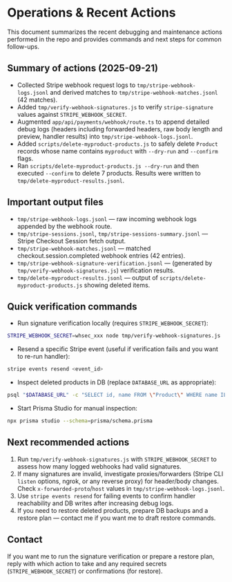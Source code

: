 # Operations & Recent Actions

This document summarizes the recent debugging and maintenance actions performed in the repo and provides commands and next steps for common follow-ups.

## Summary of actions (2025-09-21)

- Collected Stripe webhook request logs to `tmp/stripe-webhook-logs.jsonl` and derived matches to `tmp/stripe-webhook-matches.jsonl` (42 matches).
- Added `tmp/verify-webhook-signatures.js` to verify `stripe-signature` values against `STRIPE_WEBHOOK_SECRET`.
- Augmented `app/api/payments/webhook/route.ts` to append detailed debug logs (headers including forwarded headers, raw body length and preview, handler results) into `tmp/stripe-webhook-logs.jsonl`.
- Added `scripts/delete-myproduct-products.js` to safely delete `Product` records whose name contains `myproduct` with `--dry-run` and `--confirm` flags.
- Ran `scripts/delete-myproduct-products.js --dry-run` and then executed `--confirm` to delete 7 products. Results were written to `tmp/delete-myproduct-results.jsonl`.

## Important output files

- `tmp/stripe-webhook-logs.jsonl` — raw incoming webhook logs appended by the webhook route.
- `tmp/stripe-sessions.jsonl`, `tmp/stripe-sessions-summary.jsonl` — Stripe Checkout Session fetch output.
- `tmp/stripe-webhook-matches.jsonl` — matched checkout.session.completed webhook entries (42 entries).
- `tmp/stripe-webhook-signature-verification.jsonl` — (generated by `tmp/verify-webhook-signatures.js`) verification results.
- `tmp/delete-myproduct-results.jsonl` — output of `scripts/delete-myproduct-products.js` showing deleted items.

## Quick verification commands

- Run signature verification locally (requires `STRIPE_WEBHOOK_SECRET`):

```bash
STRIPE_WEBHOOK_SECRET=whsec_xxx node tmp/verify-webhook-signatures.js
```

- Resend a specific Stripe event (useful if verification fails and you want to re-run handler):

```bash
stripe events resend <event_id>
```

- Inspect deleted products in DB (replace `DATABASE_URL` as appropriate):

```bash
psql "$DATABASE_URL" -c "SELECT id, name FROM \"Product\" WHERE name ILIKE '%myproduct%';"
```

- Start Prisma Studio for manual inspection:

```bash
npx prisma studio --schema=prisma/schema.prisma
```

## Next recommended actions

1. Run `tmp/verify-webhook-signatures.js` with `STRIPE_WEBHOOK_SECRET` to assess how many logged webhooks had valid signatures.
2. If many signatures are invalid, investigate proxies/forwarders (Stripe CLI `listen` options, ngrok, or any reverse proxy) for header/body changes. Check `x-forwarded-proto`/`host` values in `tmp/stripe-webhook-logs.jsonl`.
3. Use `stripe events resend` for failing events to confirm handler reachability and DB writes after increasing debug logs.
4. If you need to restore deleted products, prepare DB backups and a restore plan — contact me if you want me to draft restore commands.

## Contact

If you want me to run the signature verification or prepare a restore plan, reply with which action to take and any required secrets (`STRIPE_WEBHOOK_SECRET`) or confirmations (for restore).
